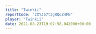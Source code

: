 ```yaml
---
title: "Twinkii"
reportCode: "2XYJ67t3gRQqZ4FN"
player: "Twinkii"
date: 2021-08-23T19:07:58.042000+00:00
---
```

